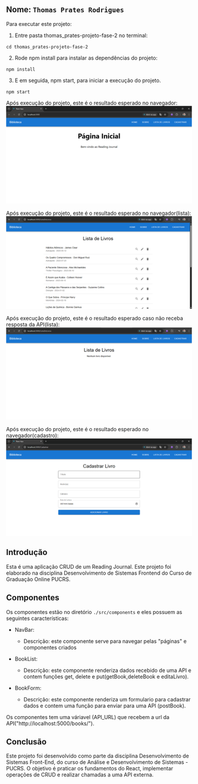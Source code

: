 ## Nome: `Thomas Prates Rodrigues`

Para executar este projeto:

1. Entre pasta thomas_prates-projeto-fase-2 no terminal:
```
cd thomas_prates-projeto-fase-2
```

2. Rode npm install para instalar as dependências do projeto:


```
npm install
```

3. E em seguida, npm start, para iniciar a execução do projeto.

```
npm start
```

Após execução do projeto, este é o resultado esperado no navegador:
![Gif mostrando o resultado esperado ao rodar este projeto](./data/paginaInicial.png)

Após execução do projeto, este é o resultado esperado no navegador(lista):
![Gif mostrando o resultado esperado ao rodar este projeto](./data/lista.png)

Após execução do projeto, este é o resultado esperado caso não receba resposta da API(lista):
![Gif mostrando o resultado esperado ao rodar este projeto](./data/listaoff.png)

Após execução do projeto, este é o resultado esperado no navegador(cadastro):
![Gif mostrando o resultado esperado ao rodar este projeto](./data/cadastro.png)

## Introdução

Esta é uma aplicação CRUD de um Reading Journal. Este projeto foi elaborado na disciplina Desenvolvimento de Sistemas Frontend do Curso de Graduação Online PUCRS.

## Componentes

Os componentes estão no diretório `./src/components` e eles possuem as seguintes características:
- NavBar:
  - Descrição: este componente serve para navegar pelas "páginas" e componentes criados

- BookList:
  - Descrição: este componente renderiza dados recebido de uma API e contem funções get, delete e put(getBook,deleteBook e editaLivro).

- BookForm:
  - Descrição: este componente renderiza um formulario para cadastrar dados e contem uma função para enviar para uma API (postBook).

Os componentes tem uma váriavel (API_URL) que recebem a url da API("http://localhost:5000/books/").

## Conclusão

Este projeto foi desenvolvido como parte da disciplina Desenvolvimento de Sistemas Front-End, do curso de Análise e Desenvolvimento de Sistemas - PUCRS.
O objetivo é praticar os fundamentos do React, implementar operações de CRUD e realizar chamadas a uma API externa.